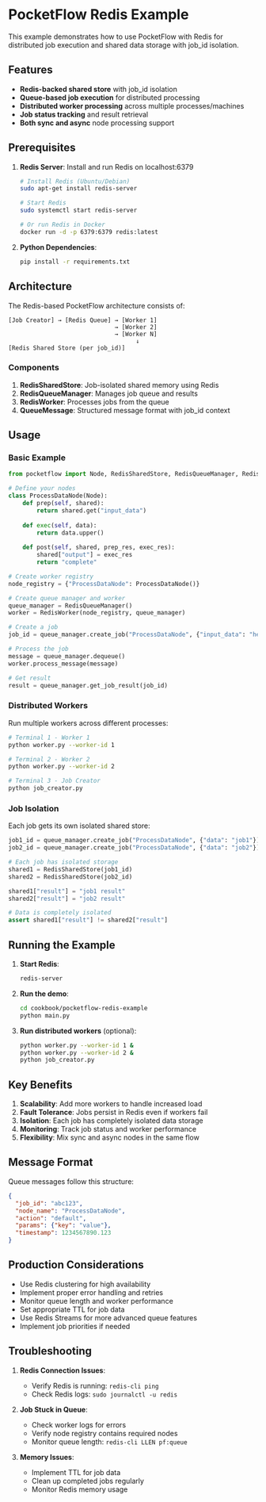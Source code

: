 # PocketFlow Redis Example

This example demonstrates how to use PocketFlow with Redis for distributed job execution and shared data storage with job_id isolation.

## Features

- **Redis-backed shared store** with job_id isolation
- **Queue-based job execution** for distributed processing
- **Distributed worker processing** across multiple processes/machines
- **Job status tracking** and result retrieval
- **Both sync and async** node processing support

## Prerequisites

1. **Redis Server**: Install and run Redis on localhost:6379
   ```bash
   # Install Redis (Ubuntu/Debian)
   sudo apt-get install redis-server
   
   # Start Redis
   sudo systemctl start redis-server
   
   # Or run Redis in Docker
   docker run -d -p 6379:6379 redis:latest
   ```

2. **Python Dependencies**:
   ```bash
   pip install -r requirements.txt
   ```

## Architecture

The Redis-based PocketFlow architecture consists of:

```
[Job Creator] → [Redis Queue] → [Worker 1]
                              → [Worker 2]
                              → [Worker N]
                                    ↓
[Redis Shared Store (per job_id)]
```

### Components

1. **RedisSharedStore**: Job-isolated shared memory using Redis
2. **RedisQueueManager**: Manages job queue and results
3. **RedisWorker**: Processes jobs from the queue
4. **QueueMessage**: Structured message format with job_id context

## Usage

### Basic Example

```python
from pocketflow import Node, RedisSharedStore, RedisQueueManager, RedisWorker

# Define your nodes
class ProcessDataNode(Node):
    def prep(self, shared):
        return shared.get("input_data")
    
    def exec(self, data):
        return data.upper()
    
    def post(self, shared, prep_res, exec_res):
        shared["output"] = exec_res
        return "complete"

# Create worker registry
node_registry = {"ProcessDataNode": ProcessDataNode()}

# Create queue manager and worker
queue_manager = RedisQueueManager()
worker = RedisWorker(node_registry, queue_manager)

# Create a job
job_id = queue_manager.create_job("ProcessDataNode", {"input_data": "hello"})

# Process the job
message = queue_manager.dequeue()
worker.process_message(message)

# Get result
result = queue_manager.get_job_result(job_id)
```

### Distributed Workers

Run multiple workers across different processes:

```bash
# Terminal 1 - Worker 1
python worker.py --worker-id 1

# Terminal 2 - Worker 2  
python worker.py --worker-id 2

# Terminal 3 - Job Creator
python job_creator.py
```

### Job Isolation

Each job gets its own isolated shared store:

```python
job1_id = queue_manager.create_job("ProcessDataNode", {"data": "job1"})
job2_id = queue_manager.create_job("ProcessDataNode", {"data": "job2"})

# Each job has isolated storage
shared1 = RedisSharedStore(job1_id)
shared2 = RedisSharedStore(job2_id)

shared1["result"] = "job1 result"
shared2["result"] = "job2 result"

# Data is completely isolated
assert shared1["result"] != shared2["result"]
```

## Running the Example

1. **Start Redis**:
   ```bash
   redis-server
   ```

2. **Run the demo**:
   ```bash
   cd cookbook/pocketflow-redis-example
   python main.py
   ```

3. **Run distributed workers** (optional):
   ```bash
   python worker.py --worker-id 1 &
   python worker.py --worker-id 2 &
   python job_creator.py
   ```

## Key Benefits

1. **Scalability**: Add more workers to handle increased load
2. **Fault Tolerance**: Jobs persist in Redis even if workers fail
3. **Isolation**: Each job has completely isolated data storage
4. **Monitoring**: Track job status and worker performance
5. **Flexibility**: Mix sync and async nodes in the same flow

## Message Format

Queue messages follow this structure:

```json
{
  "job_id": "abc123",
  "node_name": "ProcessDataNode",
  "action": "default",
  "params": {"key": "value"},
  "timestamp": 1234567890.123
}
```

## Production Considerations

- Use Redis clustering for high availability
- Implement proper error handling and retries
- Monitor queue length and worker performance
- Set appropriate TTL for job data
- Use Redis Streams for more advanced queue features
- Implement job priorities if needed

## Troubleshooting

1. **Redis Connection Issues**:
   - Verify Redis is running: `redis-cli ping`
   - Check Redis logs: `sudo journalctl -u redis`

2. **Job Stuck in Queue**:
   - Check worker logs for errors
   - Verify node registry contains required nodes
   - Monitor queue length: `redis-cli LLEN pf:queue`

3. **Memory Issues**:
   - Implement TTL for job data
   - Clean up completed jobs regularly
   - Monitor Redis memory usage